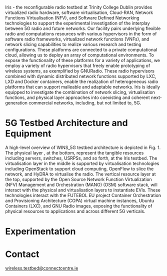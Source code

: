 <!-- TITLE: Iris -->
<!-- SUBTITLE: 5G radio and future networks experimentation platform -->

Iris - the reconfigurable radio testbed at Trinity College Dublin provides virtualized radio hardware, software virtualisation, Cloud-RAN, Network Functions Virtualisation (NFV), and Software Defined Networking technologies to support the experimental investigation of the interplay between 5G radio and future networks. Our facility pairs underlying flexible radio and computations resources with various hypervisors in the form of software radio frameworks, virtualized network functions (VNFs), and network slicing capabilities to realize various research and testing configurations. These platforms are connected to a private computational cloud, allowing us to deploy an array of computational environments. To expose the functionality of these platforms for a variety of applications, we employ a variety of radio hypervisors that freely enable prototyping of wireless systems, as exemplified by GNURadio. These radio hypervisors combined with dynamic distributed network functions supported by LXC, LXD and Docker containers, enable the realization of heterogeneous radio platforms that can support malleable and adaptable networks. Iris is ideally equipped to investigate the combination of network slicing, virtualisation functions, and physical layer approaches into coexisting and coherent next-generation commercial networks, including, but not limited to, 5G.
# 5G Testbed Architecture and Equipment
A high-level overview of WINS_5G testbed architecture is depicted in Fig. 1. The physical layer , at the bottom, represent the tangible resources including servers, switches, USRPSs, and so forth, at the Iris testbed. The virtualisation layer in the middle is supported by virtualisation technologies including OpenStack to support cloud computing, OpenFlow to slice the network, and HyDRA to virtualise the radio. The vertical resource layer at the top, supported by the Open Source Network Function Virtualization (NFV) Management and Orchestration (MANO) (OSM) software stack, will interact with the physical and virtualisation layers to instantiate EVIs. These technologies interact with the FUTEBOL EU project Container Orchestration and Provisioning Architecture (COPA) virtual machine instances, Ubuntu Containers (LXC), and GNU Radio images, exposing the functionality of physical resources to applications and across different 5G verticals.
# Experimentation


# Contact

wireless.testbed@connectcentre.ie